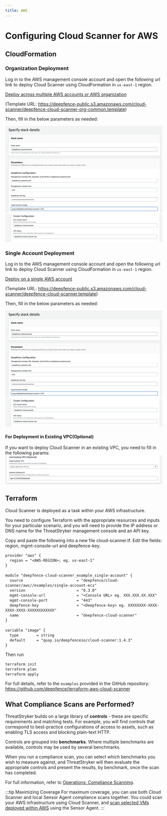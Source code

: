 ```yaml
---
title: AWS
---
```


# Configuring Cloud Scanner for AWS

## CloudFormation

### Organization Deployment

Log in to the AWS management console account and open the following url link to deploy Cloud Scanner using CloudFormation in `us-east-1` region.

[Deploy across multiple AWS accounts or AWS organization](https://us-east-1.console.aws.amazon.com/cloudformation/home?region=us-east-1#/stacks/create/review?templateURL=https://deepfence-public.s3.amazonaws.com/cloud-scanner/deepfence-cloud-scanner-org-common.template&stackName=Deepfence-Cloud-Scanner&param_CloudScannerImage=quay.io/deepfenceio/cloud-scanner:1.4.3)

(Template URL: https://deepfence-public.s3.amazonaws.com/cloud-scanner/deepfence-cloud-scanner-org-common.template)

Then, fill in the below parameters as needed:

![AWS Single Account Cloud Scanner Params Deepfence Config](../img/compliance-install-aws-2.png)
![AWS Single Account Cloud Scanner Params Cluster Config](../img/compliance-install-aws-3.png)

### Single Account Deployment

Log in to the AWS management console account and open the following url link to deploy Cloud Scanner using CloudFormation in `us-east-1` region.

[Deploy on a single AWS account](https://us-east-1.console.aws.amazon.com/cloudformation/home?region=us-east-1#/stacks/create/review?templateURL=https://deepfence-public.s3.amazonaws.com/cloud-scanner/deepfence-cloud-scanner.template&stackName=Deepfence-Cloud-Scanner&param_CloudScannerImage=quay.io/deepfenceio/cloud-scanner:1.4.3)

(Template URL: https://deepfence-public.s3.amazonaws.com/cloud-scanner/deepfence-cloud-scanner.template)

Then, fill in the below parameters as needed:

![AWS Single Account Cloud Scanner Params Deepfence Config](../img/compliance-install-aws-2.png)
![AWS Single Account Cloud Scanner Params Cluster Config](../img/compliance-install-aws-3.png)

#### For Deployment in Existing VPC(Optional)

If you want to deploy Cloud Scanner in an existing VPC, you need to fill in the following params:
![AWS Single Account Cloud Scanner Params Existing VPC Config](../img/compliance-install-aws-4.png)

## Terraform

Cloud Scanner is deployed as a task within your AWS infrastructure.

You need to configure Terraform with the appropriate resources and inputs for your particular scenario, and you will need to provide the IP address or DNS name for the ThreatStryker management console and an API key.

Copy and paste the following into a new file cloud-scanner.tf. Edit the fields: region, mgmt-console-url and deepfence-key.
```shell
provider "aws" {
  region = "<AWS-REGION>; eg. us-east-1"
}

module "deepfence-cloud-scanner_example_single-account" {
  source                        = "deepfence/cloud-scanner/aws//examples/single-account-ecs"
  version                       = "0.3.0"
  mgmt-console-url              = "<Console URL> eg. XXX.XXX.XX.XXX"
  mgmt-console-port             = "443"
  deepfence-key                 = "<Deepfence-key> eg. XXXXXXXX-XXXX-XXXX-XXXX-XXXXXXXXXXXX"
  name                          = "deepfence-cloud-scanner"
}

variable "image" {
  type        = string
  default     = "quay.io/deepfenceio/cloud-scanner:1.4.3"
}
```

Then run
```shell
terraform init
terraform plan
terraform apply
```

For full details, refer to the `examples` provided in the GitHub repository: https://github.com/deepfence/terraform-aws-cloud-scanner

## What Compliance Scans are Performed?

ThreatStryker builds on a large library of **controls** - these are specific requirements and matching tests.  For example, you will find controls that correspond to best-practice configurations of access to assets, such as enabling TLS access and blocking plain-text HTTP.

Controls are grouped into **benchmarks**. Where multiple benchmarks are available, controls may be used by several benchmarks.

When you run a compliance scan, you can select which benchmarks you wish to measure against, and ThreatStryker will then evaluate the appropriate controls and present the results, by benchmark, once the scan has completed.

For full information, refer to [Operations: Compliance Scanning](/docs/operations/compliance).

:::tip Maximizing Coverage
For maximum coverage, you can use both Cloud Scanner and local Sensor Agent compliance scans together. You could scan your AWS infrastructure using Cloud Scanner, and [scan selected VMs deployed within AWS](other) using the Sensor Agent.
:::
